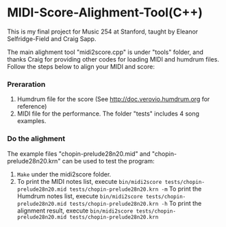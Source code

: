 # MIDI-Score-Alighment-Tool(C++)

This is my final project for Music 254 at Stanford, taught by Eleanor Selfridge-Field and Craig Sapp.

The main alighment tool "midi2score.cpp" is under "tools" folder, and thanks Craig for providing other codes for loading MIDI and humdrum files. Follow the steps below to align your MIDI and score:

### Preraration
1. Humdrum file for the score (See http://doc.verovio.humdrum.org for reference)
2. MIDI file for the performance.
The folder "tests" includes 4 song examples.

### Do the alighment
The example files "chopin-prelude28n20.mid" and "chopin-prelude28n20.krn" can be used to test the program:
1. `Make` under the midi2score folder.
2. To print the MIDI notes list, execute
  `bin/midi2score tests/chopin-prelude28n20.mid tests/chopin-prelude28n20.krn -m`
  To print the Humdrum notes list, execute
  `bin/midi2score tests/chopin-prelude28n20.mid tests/chopin-prelude28n20.krn -h`
  To print the alignment result, execute
  `bin/midi2score tests/chopin-prelude28n20.mid tests/chopin-prelude28n20.krn`






